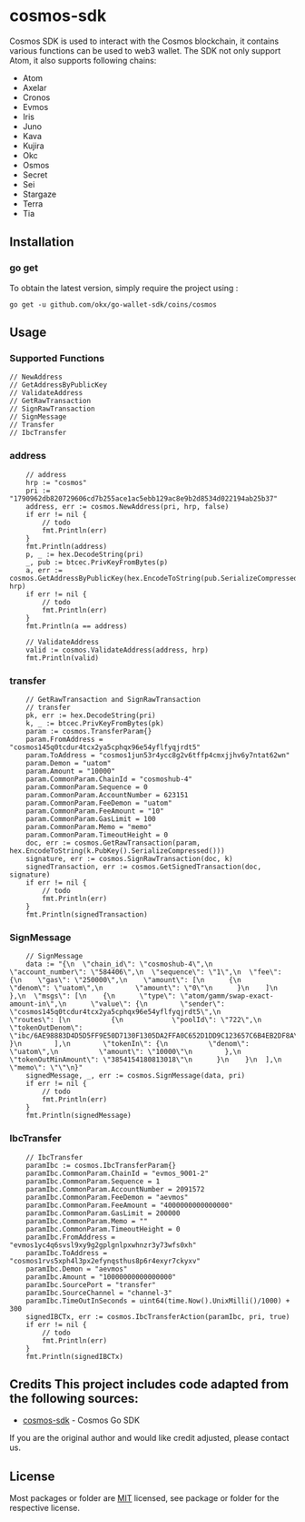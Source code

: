 # cosmos-sdk
Cosmos SDK is used to interact with the Cosmos blockchain, it contains various functions can be used to web3 wallet.
The SDK not only support Atom, it also supports following chains:
- Atom
- Axelar
- Cronos
- Evmos
- Iris
- Juno
- Kava
- Kujira
- Okc
- Osmos
- Secret
- Sei
- Stargaze
- Terra
- Tia

## Installation

### go get

To obtain the latest version, simply require the project using :

```shell
go get -u github.com/okx/go-wallet-sdk/coins/cosmos
```

## Usage

### Supported Functions

```golang
// NewAddress
// GetAddressByPublicKey
// ValidateAddress
// GetRawTransaction
// SignRawTransaction
// SignMessage
// Transfer
// IbcTransfer
```
### address
```golang
	// address
	hrp := "cosmos"
	pri := "1790962db820729606cd7b255ace1ac5ebb129ac8e9b2d8534d022194ab25b37"
	address, err := cosmos.NewAddress(pri, hrp, false)
	if err != nil {
		// todo
		fmt.Println(err)
	}
	fmt.Println(address)
	p, _ := hex.DecodeString(pri)
	_, pub := btcec.PrivKeyFromBytes(p)
	a, err := cosmos.GetAddressByPublicKey(hex.EncodeToString(pub.SerializeCompressed()), hrp)
	if err != nil {
		// todo
		fmt.Println(err)
	}
	fmt.Println(a == address)

	// ValidateAddress
	valid := cosmos.ValidateAddress(address, hrp)
	fmt.Println(valid)
```
### transfer
```golang
	// GetRawTransaction and SignRawTransaction
	// transfer
	pk, err := hex.DecodeString(pri)
	k, _ := btcec.PrivKeyFromBytes(pk)
	param := cosmos.TransferParam{}
	param.FromAddress = "cosmos145q0tcdur4tcx2ya5cphqx96e54yflfyqjrdt5"
	param.ToAddress = "cosmos1jun53r4ycc8g2v6tffp4cmxjjhv6y7ntat62wn"
	param.Demon = "uatom"
	param.Amount = "10000"
	param.CommonParam.ChainId = "cosmoshub-4"
	param.CommonParam.Sequence = 0
	param.CommonParam.AccountNumber = 623151
	param.CommonParam.FeeDemon = "uatom"
	param.CommonParam.FeeAmount = "10"
	param.CommonParam.GasLimit = 100
	param.CommonParam.Memo = "memo"
	param.CommonParam.TimeoutHeight = 0
	doc, err := cosmos.GetRawTransaction(param, hex.EncodeToString(k.PubKey().SerializeCompressed()))
	signature, err := cosmos.SignRawTransaction(doc, k)
	signedTransaction, err := cosmos.GetSignedTransaction(doc, signature)
	if err != nil {
		// todo
		fmt.Println(err)
	}
	fmt.Println(signedTransaction)
```
### SignMessage
```golang
	// SignMessage
	data := "{\n  \"chain_id\": \"cosmoshub-4\",\n  \"account_number\": \"584406\",\n  \"sequence\": \"1\",\n  \"fee\": {\n    \"gas\": \"250000\",\n    \"amount\": [\n      {\n        \"denom\": \"uatom\",\n        \"amount\": \"0\"\n      }\n    ]\n  },\n  \"msgs\": [\n    {\n      \"type\": \"atom/gamm/swap-exact-amount-in\",\n      \"value\": {\n        \"sender\": \"cosmos145q0tcdur4tcx2ya5cphqx96e54yflfyqjrdt5\",\n        \"routes\": [\n          {\n            \"poolId\": \"722\",\n            \"tokenOutDenom\": \"ibc/6AE98883D4D5D5FF9E50D7130F1305DA2FFA0C652D1DD9C123657C6B4EB2DF8A\"\n          }\n        ],\n        \"tokenIn\": {\n          \"denom\": \"uatom\",\n          \"amount\": \"10000\"\n        },\n        \"tokenOutMinAmount\": \"3854154180813018\"\n      }\n    }\n  ],\n  \"memo\": \"\"\n}"
	signedMessage, _, err := cosmos.SignMessage(data, pri)
	if err != nil {
		// todo
		fmt.Println(err)
	}
	fmt.Println(signedMessage)
```
### IbcTransfer
```golang
	// IbcTransfer
	paramIbc := cosmos.IbcTransferParam{}
	paramIbc.CommonParam.ChainId = "evmos_9001-2"
	paramIbc.CommonParam.Sequence = 1
	paramIbc.CommonParam.AccountNumber = 2091572
	paramIbc.CommonParam.FeeDemon = "aevmos"
	paramIbc.CommonParam.FeeAmount = "4000000000000000"
	paramIbc.CommonParam.GasLimit = 200000
	paramIbc.CommonParam.Memo = ""
	paramIbc.CommonParam.TimeoutHeight = 0
	paramIbc.FromAddress = "evmos1yc4q6svsl9xy9g2gplgnlpxwhnzr3y73wfs0xh"
	paramIbc.ToAddress = "cosmos1rvs5xph4l3px2efynqsthus8p6r4exyr7ckyxv"
	paramIbc.Demon = "aevmos"
	paramIbc.Amount = "10000000000000000"
	paramIbc.SourcePort = "transfer"
	paramIbc.SourceChannel = "channel-3"
	paramIbc.TimeOutInSeconds = uint64(time.Now().UnixMilli()/1000) + 300
	signedIBCTx, err := cosmos.IbcTransferAction(paramIbc, pri, true)
	if err != nil {
		// todo
		fmt.Println(err)
	}
	fmt.Println(signedIBCTx)
```

## Credits  This project includes code adapted from the following sources:  
- [cosmos-sdk](https://github.com/cosmos/cosmos-sdk) - Cosmos Go SDK

If you are the original author and would like credit adjusted, please contact us.

## License
Most packages or folder are [MIT](<https://github.com/okx/go-wallet-sdk/blob/main/coins/cosmos/LICENSE>) licensed, see package or folder for the respective license.
